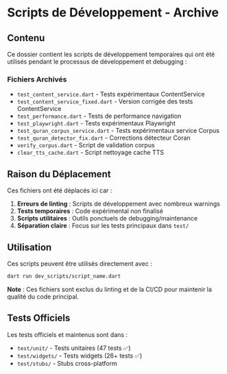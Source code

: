 # Scripts de Développement - Archive

## Contenu

Ce dossier contient les scripts de développement temporaires qui ont été utilisés pendant le processus de développement et debugging :

### Fichiers Archivés
- `test_content_service.dart` - Tests expérimentaux ContentService
- `test_content_service_fixed.dart` - Version corrigée des tests ContentService
- `test_performance.dart` - Tests de performance navigation
- `test_playwright.dart` - Tests expérimentaux Playwright  
- `test_quran_corpus_service.dart` - Tests expérimentaux service Corpus
- `test_quran_detector_fix.dart` - Corrections détecteur Coran
- `verify_corpus.dart` - Script de validation corpus
- `clear_tts_cache.dart` - Script nettoyage cache TTS

## Raison du Déplacement

Ces fichiers ont été déplacés ici car :
1. **Erreurs de linting** : Scripts de développement avec nombreux warnings
2. **Tests temporaires** : Code expérimental non finalisé
3. **Scripts utilitaires** : Outils ponctuels de debugging/maintenance
4. **Séparation claire** : Focus sur les tests principaux dans `test/`

## Utilisation

Ces scripts peuvent être utilisés directement avec :
```bash
dart run dev_scripts/script_name.dart
```

**Note** : Ces fichiers sont exclus du linting et de la CI/CD pour maintenir la qualité du code principal.

## Tests Officiels

Les tests officiels et maintenus sont dans :
- `test/unit/` - Tests unitaires (47 tests ✅)
- `test/widgets/` - Tests widgets (26+ tests ✅)
- `test/stubs/` - Stubs cross-platform